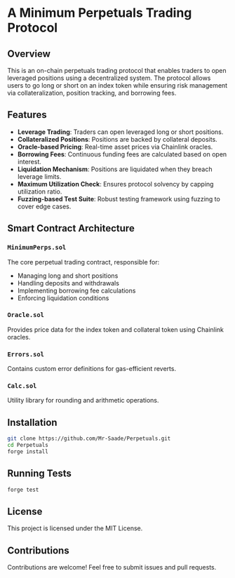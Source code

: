 # A Minimum Perpetuals Trading Protocol

## Overview

This is an on-chain perpetuals trading protocol that enables traders to open leveraged positions using a decentralized system. The protocol allows users to go long or short on an index token while ensuring risk management via collateralization, position tracking, and borrowing fees.

## Features

- **Leverage Trading**: Traders can open leveraged long or short positions.
- **Collateralized Positions**: Positions are backed by collateral deposits.
- **Oracle-based Pricing**: Real-time asset prices via Chainlink oracles.
- **Borrowing Fees**: Continuous funding fees are calculated based on open interest.
- **Liquidation Mechanism**: Positions are liquidated when they breach leverage limits.
- **Maximum Utilization Check**: Ensures protocol solvency by capping utilization ratio.
- **Fuzzing-based Test Suite**: Robust testing framework using fuzzing to cover edge cases.

## Smart Contract Architecture

### `MinimumPerps.sol`

The core perpetual trading contract, responsible for:

- Managing long and short positions
- Handling deposits and withdrawals
- Implementing borrowing fee calculations
- Enforcing liquidation conditions

### `Oracle.sol`

Provides price data for the index token and collateral token using Chainlink oracles.

### `Errors.sol`

Contains custom error definitions for gas-efficient reverts.

### `Calc.sol`

Utility library for rounding and arithmetic operations.

## Installation

```sh
git clone https://github.com/Mr-Saade/Perpetuals.git
cd Perpetuals
forge install
```

## Running Tests

```sh
forge test
```

## License

This project is licensed under the MIT License.

## Contributions

Contributions are welcome! Feel free to submit issues and pull requests.
